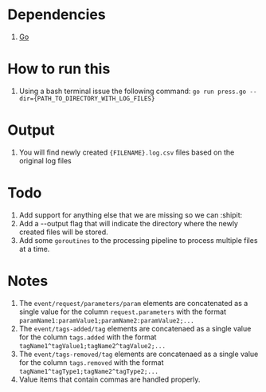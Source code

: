 Dependencies
============

1. [Go](https://golang.org/ "Go Programming Language")


How to run this
===============

1. Using a bash terminal issue the following command: ```go run press.go --dir={PATH_TO_DIRECTORY_WITH_LOG_FILES}```

Output
======

1. You will find newly created ```{FILENAME}.log.csv``` files based on the original log files

Todo
====

1. Add support for anything else that we are missing so we can :shipit:
2. Add a --output flag that will indicate the directory where the newly created files will be stored.
3. Add some ```goroutines``` to the processing pipeline to process multiple files at a time.

Notes
=====

1. The ```event/request/parameters/param``` elements are concatenated as a single value for the column ```request.parameters``` with the format ```paramName1:paramValue1;paramName2:paramValue2;...```
2. The ```event/tags-added/tag``` elements are concatenaed as a single value for the column ```tags.added``` with the format ```tagName1^tagValue1;tagName2^tagValue2;...```
3. The ```event/tags-removed/tag``` elements are concatenaed as a single value for the column ```tags.removed``` with the format ```tagName1^tagType1;tagName2^tagType2;...```
4. Value items that contain commas are handled properly.

